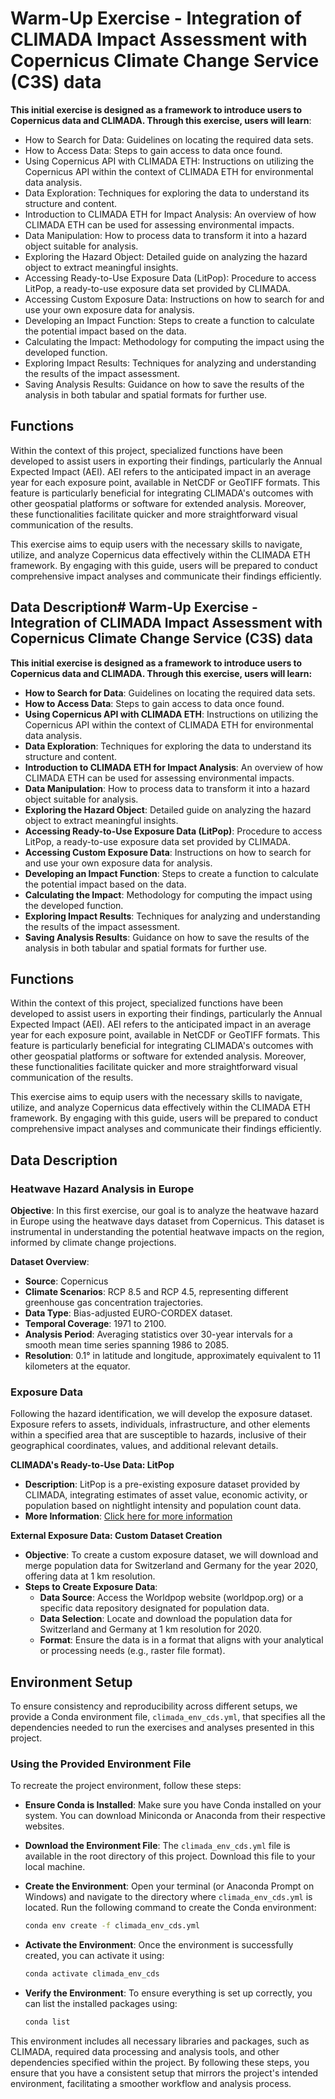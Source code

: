 # Warm-Up Exercise - Integration of CLIMADA Impact Assessment with Copernicus Climate Change Service (C3S) data

**This initial exercise is designed as a framework to introduce users to Copernicus data and CLIMADA. Through this exercise, users will learn**:

- How to Search for Data: Guidelines on locating the required data sets.
- How to Access Data: Steps to gain access to data once found.
- Using Copernicus API with CLIMADA ETH: Instructions on utilizing the Copernicus API within the context of CLIMADA ETH for environmental data analysis.
- Data Exploration: Techniques for exploring the data to understand its structure and content.
- Introduction to CLIMADA ETH for Impact Analysis: An overview of how CLIMADA ETH can be used for assessing environmental impacts.
- Data Manipulation: How to process data to transform it into a hazard object suitable for analysis.
- Exploring the Hazard Object: Detailed guide on analyzing the hazard object to extract meaningful insights.
- Accessing Ready-to-Use Exposure Data (LitPop): Procedure to access LitPop, a ready-to-use exposure data set provided by CLIMADA.
- Accessing Custom Exposure Data: Instructions on how to search for and use your own exposure data for analysis.
- Developing an Impact Function: Steps to create a function to calculate the potential impact based on the data.
- Calculating the Impact: Methodology for computing the impact using the developed function.
- Exploring Impact Results: Techniques for analyzing and understanding the results of the impact assessment.
- Saving Analysis Results: Guidance on how to save the results of the analysis in both tabular and spatial formats for further use.

## Functions

Within the context of this project, specialized functions have been developed to assist users in exporting their findings, particularly the Annual Expected Impact (AEI). AEI refers to the anticipated impact in an average year for each exposure point, available in NetCDF or GeoTIFF formats. This feature is particularly beneficial for integrating CLIMADA's outcomes with other geospatial platforms or software for extended analysis. Moreover, these functionalities facilitate quicker and more straightforward visual communication of the results.

This exercise aims to equip users with the necessary skills to navigate, utilize, and analyze Copernicus data effectively within the CLIMADA ETH framework. By engaging with this guide, users will be prepared to conduct comprehensive impact analyses and communicate their findings efficiently.

## Data Description# Warm-Up Exercise - Integration of CLIMADA Impact Assessment with Copernicus Climate Change Service (C3S) data

**This initial exercise is designed as a framework to introduce users to Copernicus data and CLIMADA. Through this exercise, users will learn:**

- **How to Search for Data**: Guidelines on locating the required data sets.
- **How to Access Data**: Steps to gain access to data once found.
- **Using Copernicus API with CLIMADA ETH**: Instructions on utilizing the Copernicus API within the context of CLIMADA ETH for environmental data analysis.
- **Data Exploration**: Techniques for exploring the data to understand its structure and content.
- **Introduction to CLIMADA ETH for Impact Analysis**: An overview of how CLIMADA ETH can be used for assessing environmental impacts.
- **Data Manipulation**: How to process data to transform it into a hazard object suitable for analysis.
- **Exploring the Hazard Object**: Detailed guide on analyzing the hazard object to extract meaningful insights.
- **Accessing Ready-to-Use Exposure Data (LitPop)**: Procedure to access LitPop, a ready-to-use exposure data set provided by CLIMADA.
- **Accessing Custom Exposure Data**: Instructions on how to search for and use your own exposure data for analysis.
- **Developing an Impact Function**: Steps to create a function to calculate the potential impact based on the data.
- **Calculating the Impact**: Methodology for computing the impact using the developed function.
- **Exploring Impact Results**: Techniques for analyzing and understanding the results of the impact assessment.
- **Saving Analysis Results**: Guidance on how to save the results of the analysis in both tabular and spatial formats for further use.

## Functions

Within the context of this project, specialized functions have been developed to assist users in exporting their findings, particularly the Annual Expected Impact (AEI). AEI refers to the anticipated impact in an average year for each exposure point, available in NetCDF or GeoTIFF formats. This feature is particularly beneficial for integrating CLIMADA's outcomes with other geospatial platforms or software for extended analysis. Moreover, these functionalities facilitate quicker and more straightforward visual communication of the results.

This exercise aims to equip users with the necessary skills to navigate, utilize, and analyze Copernicus data effectively within the CLIMADA ETH framework. By engaging with this guide, users will be prepared to conduct comprehensive impact analyses and communicate their findings efficiently.

## Data Description

### Heatwave Hazard Analysis in Europe

**Objective**: In this first exercise, our goal is to analyze the heatwave hazard in Europe using the heatwave days dataset from Copernicus. This dataset is instrumental in understanding the potential heatwave impacts on the region, informed by climate change projections.

**Dataset Overview**:
- **Source**: Copernicus
- **Climate Scenarios**: RCP 8.5 and RCP 4.5, representing different greenhouse gas concentration trajectories.
- **Data Type**: Bias-adjusted EURO-CORDEX dataset.
- **Temporal Coverage**: 1971 to 2100.
- **Analysis Period**: Averaging statistics over 30-year intervals for a smooth mean time series spanning 1986 to 2085.
- **Resolution**: 0.1° in latitude and longitude, approximately equivalent to 11 kilometers at the equator.

### Exposure Data

Following the hazard identification, we will develop the exposure dataset. Exposure refers to assets, individuals, infrastructure, and other elements within a specified area that are susceptible to hazards, inclusive of their geographical coordinates, values, and additional relevant details.

**CLIMADA's Ready-to-Use Data: LitPop**
- **Description**: LitPop is a pre-existing exposure dataset provided by CLIMADA, integrating estimates of asset value, economic activity, or population based on nightlight intensity and population count data.
- **More Information**: [Click here for more information](https://www.climateadaptation.cc/tool/climada)

**External Exposure Data: Custom Dataset Creation**
- **Objective**: To create a custom exposure dataset, we will download and merge population data for Switzerland and Germany for the year 2020, offering data at 1 km resolution.
- **Steps to Create Exposure Data**:
  - **Data Source**: Access the Worldpop website (worldpop.org) or a specific data repository designated for population data.
  - **Data Selection**: Locate and download the population data for Switzerland and Germany at 1 km resolution for 2020.
  - **Format**: Ensure the data is in a format that aligns with your analytical or processing needs (e.g., raster file format).

## Environment Setup

To ensure consistency and reproducibility across different setups, we provide a Conda environment file, `climada_env_cds.yml`, that specifies all the dependencies needed to run the exercises and analyses presented in this project.

### Using the Provided Environment File

To recreate the project environment, follow these steps:

- **Ensure Conda is Installed**: Make sure you have Conda installed on your system. You can download Miniconda or Anaconda from their respective websites.

- **Download the Environment File**: The `climada_env_cds.yml` file is available in the root directory of this project. Download this file to your local machine.

- **Create the Environment**: Open your terminal (or Anaconda Prompt on Windows) and navigate to the directory where `climada_env_cds.yml` is located. Run the following command to create the Conda environment:
  ```bash
  conda env create -f climada_env_cds.yml
  
- **Activate the Environment**: Once the environment is successfully created, you can activate it using:
  ```bash
  conda activate climada_env_cds

- **Verify the Environment**: To ensure everything is set up correctly, you can list the installed packages using:
  ```bash
  conda list

This environment includes all necessary libraries and packages, such as CLIMADA, required data processing and analysis tools, and other dependencies specified within the project. By following these steps, you ensure that you have a consistent setup that mirrors the project's intended environment, facilitating a smoother workflow and analysis process.

